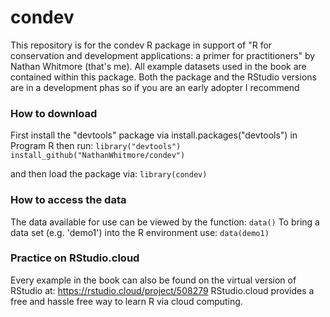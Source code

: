 # condev
This repository is for the condev R package in support of "R for conservation and development applications: a primer for practitioners" by Nathan Whitmore (that's me). All example datasets used in the book are contained within this package.
Both the package and the RStudio versions are in a development phas so if you are an early adopter I recommend 

### How to download
First install the "devtools" package via install.packages("devtools") in Program R then run:
```library("devtools") ```
```install_github("NathanWhitmore/condev")```

and then load the package via:
```library(condev)```

### How to access the data
The data available for use can be viewed by the function:
```data()```
To bring a data set (e.g. 'demo1') into the R environment use:
```data(demo1)```

### Practice on RStudio.cloud
Every example in the book can also be found on the virtual version of RStudio at: https://rstudio.cloud/project/508279
RStudio.cloud provides a free and hassle free way to learn R via cloud computing.
